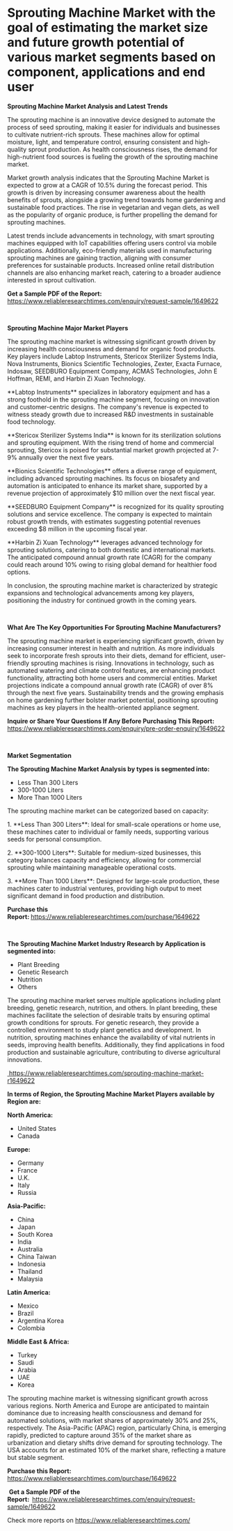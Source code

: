 <p><h1>Sprouting Machine Market with the goal of estimating the market size and future growth potential of various market segments based on component, applications and end user</h1></p><p><strong>Sprouting Machine Market Analysis and Latest Trends</strong></p>
<p><p>The sprouting machine is an innovative device designed to automate the process of seed sprouting, making it easier for individuals and businesses to cultivate nutrient-rich sprouts. These machines allow for optimal moisture, light, and temperature control, ensuring consistent and high-quality sprout production. As health consciousness rises, the demand for high-nutrient food sources is fueling the growth of the sprouting machine market.</p><p>Market growth analysis indicates that the Sprouting Machine Market is expected to grow at a CAGR of 10.5% during the forecast period. This growth is driven by increasing consumer awareness about the health benefits of sprouts, alongside a growing trend towards home gardening and sustainable food practices. The rise in vegetarian and vegan diets, as well as the popularity of organic produce, is further propelling the demand for sprouting machines.</p><p>Latest trends include advancements in technology, with smart sprouting machines equipped with IoT capabilities offering users control via mobile applications. Additionally, eco-friendly materials used in manufacturing sprouting machines are gaining traction, aligning with consumer preferences for sustainable products. Increased online retail distribution channels are also enhancing market reach, catering to a broader audience interested in sprout cultivation.</p></p>
<p><strong>Get a Sample PDF of the Report:&nbsp;</strong> <a href="https://www.reliableresearchtimes.com/enquiry/request-sample/1649622?utm_campaign=2451&utm_medium=2&utm_source=Github&utm_content=ia&utm_term=18022025&utm_id=sprouting-machine">https://www.reliableresearchtimes.com/enquiry/request-sample/1649622</a></p>
<p>&nbsp;</p>
<p><strong>Sprouting Machine Major Market Players</strong></p>
<p><p>The sprouting machine market is witnessing significant growth driven by increasing health consciousness and demand for organic food products. Key players include Labtop Instruments, Stericox Sterilizer Systems India, Nova Instruments, Bionics Scientific Technologies, Zexter, Exacta Furnace, Indosaw, SEEDBURO Equipment Company, ACMAS Technologies, John E Hoffman, REMI, and Harbin Zi Xuan Technology.</p><p>**Labtop Instruments** specializes in laboratory equipment and has a strong foothold in the sprouting machine segment, focusing on innovation and customer-centric designs. The company's revenue is expected to witness steady growth due to increased R&D investments in sustainable food technology.</p><p>**Stericox Sterilizer Systems India** is known for its sterilization solutions and sprouting equipment. With the rising trend of home and commercial sprouting, Stericox is poised for substantial market growth projected at 7-9% annually over the next five years.</p><p>**Bionics Scientific Technologies** offers a diverse range of equipment, including advanced sprouting machines. Its focus on biosafety and automation is anticipated to enhance its market share, supported by a revenue projection of approximately $10 million over the next fiscal year.</p><p>**SEEDBURO Equipment Company** is recognized for its quality sprouting solutions and service excellence. The company is expected to maintain robust growth trends, with estimates suggesting potential revenues exceeding $8 million in the upcoming fiscal year.</p><p>**Harbin Zi Xuan Technology** leverages advanced technology for sprouting solutions, catering to both domestic and international markets. The anticipated compound annual growth rate (CAGR) for the company could reach around 10% owing to rising global demand for healthier food options.</p><p>In conclusion, the sprouting machine market is characterized by strategic expansions and technological advancements among key players, positioning the industry for continued growth in the coming years.</p></p>
<p>&nbsp;</p>
<p><strong>What Are The Key Opportunities For Sprouting Machine Manufacturers?</strong></p>
<p><p>The sprouting machine market is experiencing significant growth, driven by increasing consumer interest in health and nutrition. As more individuals seek to incorporate fresh sprouts into their diets, demand for efficient, user-friendly sprouting machines is rising. Innovations in technology, such as automated watering and climate control features, are enhancing product functionality, attracting both home users and commercial entities. Market projections indicate a compound annual growth rate (CAGR) of over 8% through the next five years. Sustainability trends and the growing emphasis on home gardening further bolster market potential, positioning sprouting machines as key players in the health-oriented appliance segment.</p></p>
<p><strong>Inquire or Share Your Questions If Any Before Purchasing This Report:</strong> <a href="https://www.reliableresearchtimes.com/enquiry/pre-order-enquiry/1649622?utm_campaign=2451&utm_medium=2&utm_source=Github&utm_content=ia&utm_term=18022025&utm_id=sprouting-machine">https://www.reliableresearchtimes.com/enquiry/pre-order-enquiry/1649622</a></p>
<p>&nbsp;</p>
<p><strong>Market Segmentation</strong></p>
<p><strong>The Sprouting Machine Market Analysis by types is segmented into:</strong></p>
<p><ul><li>Less Than 300 Liters</li><li>300-1000 Liters</li><li>More Than 1000 Liters</li></ul></p>
<p><p>The sprouting machine market can be categorized based on capacity: </p><p>1. **Less Than 300 Liters**: Ideal for small-scale operations or home use, these machines cater to individual or family needs, supporting various seeds for personal consumption.</p><p>2. **300-1000 Liters**: Suitable for medium-sized businesses, this category balances capacity and efficiency, allowing for commercial sprouting while maintaining manageable operational costs.</p><p>3. **More Than 1000 Liters**: Designed for large-scale production, these machines cater to industrial ventures, providing high output to meet significant demand in food production and distribution.</p></p>
<p><strong>Purchase this Report:&nbsp;</strong><a href="https://www.reliableresearchtimes.com/purchase/1649622?utm_campaign=2451&utm_medium=2&utm_source=Github&utm_content=ia&utm_term=18022025&utm_id=sprouting-machine">https://www.reliableresearchtimes.com/purchase/1649622</a></p>
<p>&nbsp;</p>
<p><strong>The Sprouting Machine Market Industry Research by Application is segmented into:</strong></p>
<p><ul><li>Plant Breeding</li><li>Genetic Research</li><li>Nutrition</li><li>Others</li></ul></p>
<p><p>The sprouting machine market serves multiple applications including plant breeding, genetic research, nutrition, and others. In plant breeding, these machines facilitate the selection of desirable traits by ensuring optimal growth conditions for sprouts. For genetic research, they provide a controlled environment to study plant genetics and development. In nutrition, sprouting machines enhance the availability of vital nutrients in seeds, improving health benefits. Additionally, they find applications in food production and sustainable agriculture, contributing to diverse agricultural innovations.</p></p>
<p><a href="https://www.reliableresearchtimes.com/sprouting-machine-market-r1649622?utm_campaign=2451&utm_medium=2&utm_source=Github&utm_content=ia&utm_term=18022025&utm_id=sprouting-machine">&nbsp;https://www.reliableresearchtimes.com/sprouting-machine-market-r1649622</a></p>
<p><strong>In terms of Region, the Sprouting Machine Market Players available by Region are:</strong></p>
<p>
    <p> <strong> North America: </strong>
        <ul>
            <li>United States</li>
            <li>Canada</li>
        </ul>
        </p> 
    <p> <strong> Europe: </strong>
        <ul>
            <li>Germany</li>
            <li>France</li>
            <li>U.K.</li>
            <li>Italy</li>
            <li>Russia</li>
        </ul>
        </p> 
    <p> <strong> Asia-Pacific: </strong>
        <ul>
            <li>China</li>
            <li>Japan</li>
            <li>South Korea</li>
            <li>India</li>
            <li>Australia</li>
            <li>China Taiwan</li>
            <li>Indonesia</li>
            <li>Thailand</li>
            <li>Malaysia</li>
        </ul>
        </p> 
    <p> <strong> Latin America: </strong>
        <ul>
            <li>Mexico</li>
            <li>Brazil</li>
            <li>Argentina Korea</li>
            <li>Colombia</li>
        </ul>
        </p> 
    <p> <strong> Middle East & Africa: </strong>
        <ul>
            <li>Turkey</li>
            <li>Saudi</li>
            <li>Arabia</li>
            <li>UAE</li>
            <li>Korea</li>
        </ul>
    </p>
    </p>
<p><p>The sprouting machine market is witnessing significant growth across various regions. North America and Europe are anticipated to maintain dominance due to increasing health consciousness and demand for automated solutions, with market shares of approximately 30% and 25%, respectively. The Asia-Pacific (APAC) region, particularly China, is emerging rapidly, predicted to capture around 35% of the market share as urbanization and dietary shifts drive demand for sprouting technology. The USA accounts for an estimated 10% of the market share, reflecting a mature but stable segment.</p></p>
<p><strong>Purchase this Report: </strong><a href="https://www.reliableresearchtimes.com/purchase/1649622?utm_campaign=2451&utm_medium=2&utm_source=Github&utm_content=ia&utm_term=18022025&utm_id=sprouting-machine">https://www.reliableresearchtimes.com/purchase/1649622</a></p>
<p>&nbsp;<strong>Get a Sample PDF of the Report:&nbsp;&nbsp;</strong><a href="https://www.reliableresearchtimes.com/enquiry/request-sample/1649622?utm_campaign=2451&utm_medium=2&utm_source=Github&utm_content=ia&utm_term=18022025&utm_id=sprouting-machine">https://www.reliableresearchtimes.com/enquiry/request-sample/1649622</a></p>
<p><strong></strong></p>
<p>Check more reports on <a href="https://www.reliableresearchtimes.com/?utm_campaign=2451&utm_medium=2&utm_source=Github&utm_content=ia&utm_term=18022025&utm_id=sprouting-machine">https://www.reliableresearchtimes.com/</a></p>